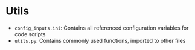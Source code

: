 # Utils

* `config_inputs.ini`: Contains all referenced configuration variables for code scripts
* `utils.py`: Contains commonly used functions, imported to other files